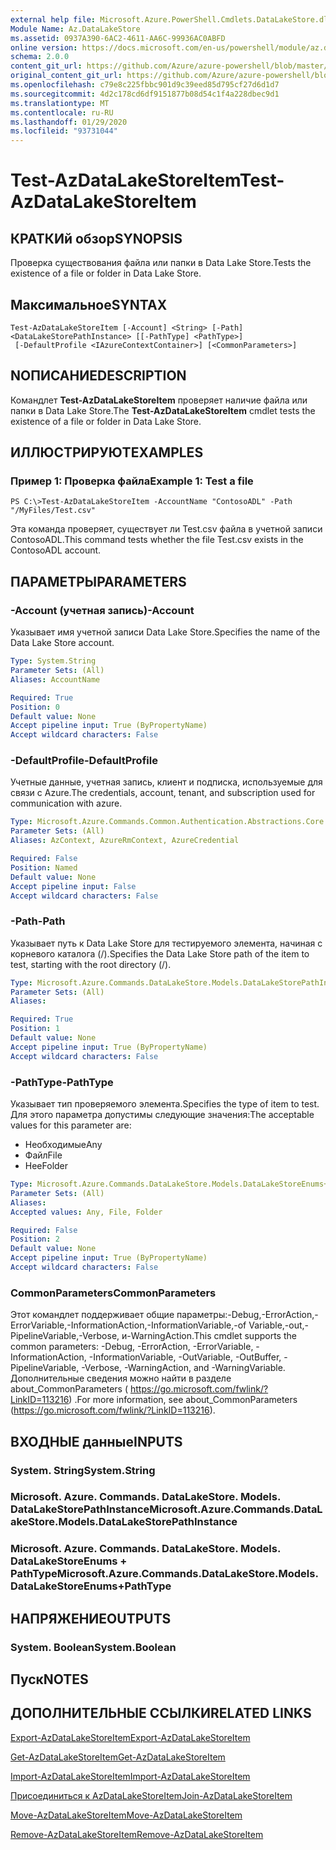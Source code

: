 ```yaml
---
external help file: Microsoft.Azure.PowerShell.Cmdlets.DataLakeStore.dll-Help.xml
Module Name: Az.DataLakeStore
ms.assetid: 0937A390-6AC2-4611-AA6C-99936AC0ABFD
online version: https://docs.microsoft.com/en-us/powershell/module/az.datalakestore/test-azdatalakestoreitem
schema: 2.0.0
content_git_url: https://github.com/Azure/azure-powershell/blob/master/src/DataLakeStore/DataLakeStore/help/Test-AzDataLakeStoreItem.md
original_content_git_url: https://github.com/Azure/azure-powershell/blob/master/src/DataLakeStore/DataLakeStore/help/Test-AzDataLakeStoreItem.md
ms.openlocfilehash: c79e8c225fbbc901d9c39eed85d795cf27d6d1d7
ms.sourcegitcommit: 4d2c178cd6df9151877b08d54c1f4a228dbec9d1
ms.translationtype: MT
ms.contentlocale: ru-RU
ms.lasthandoff: 01/29/2020
ms.locfileid: "93731044"
---
```

# <span data-ttu-id="a74c1-101">Test-AzDataLakeStoreItem</span><span class="sxs-lookup"><span data-stu-id="a74c1-101">Test-AzDataLakeStoreItem</span></span>

## <span data-ttu-id="a74c1-102">КРАТКИй обзор</span><span class="sxs-lookup"><span data-stu-id="a74c1-102">SYNOPSIS</span></span>
<span data-ttu-id="a74c1-103">Проверка существования файла или папки в Data Lake Store.</span><span class="sxs-lookup"><span data-stu-id="a74c1-103">Tests the existence of a file or folder in Data Lake Store.</span></span>

## <span data-ttu-id="a74c1-104">Максимальное</span><span class="sxs-lookup"><span data-stu-id="a74c1-104">SYNTAX</span></span>

```
Test-AzDataLakeStoreItem [-Account] <String> [-Path] <DataLakeStorePathInstance> [[-PathType] <PathType>]
 [-DefaultProfile <IAzureContextContainer>] [<CommonParameters>]
```

## <span data-ttu-id="a74c1-105">NОПИСАНИЕ</span><span class="sxs-lookup"><span data-stu-id="a74c1-105">DESCRIPTION</span></span>
<span data-ttu-id="a74c1-106">Командлет **Test-AzDataLakeStoreItem** проверяет наличие файла или папки в Data Lake Store.</span><span class="sxs-lookup"><span data-stu-id="a74c1-106">The **Test-AzDataLakeStoreItem** cmdlet tests the existence of a file or folder in Data Lake Store.</span></span>

## <span data-ttu-id="a74c1-107">ИЛЛЮСТРИРУЮТ</span><span class="sxs-lookup"><span data-stu-id="a74c1-107">EXAMPLES</span></span>

### <span data-ttu-id="a74c1-108">Пример 1: Проверка файла</span><span class="sxs-lookup"><span data-stu-id="a74c1-108">Example 1: Test a file</span></span>
```
PS C:\>Test-AzDataLakeStoreItem -AccountName "ContosoADL" -Path "/MyFiles/Test.csv"
```

<span data-ttu-id="a74c1-109">Эта команда проверяет, существует ли Test.csv файла в учетной записи ContosoADL.</span><span class="sxs-lookup"><span data-stu-id="a74c1-109">This command tests whether the file Test.csv exists in the ContosoADL account.</span></span>

## <span data-ttu-id="a74c1-110">ПАРАМЕТРЫ</span><span class="sxs-lookup"><span data-stu-id="a74c1-110">PARAMETERS</span></span>

### <span data-ttu-id="a74c1-111">-Account (учетная запись)</span><span class="sxs-lookup"><span data-stu-id="a74c1-111">-Account</span></span>
<span data-ttu-id="a74c1-112">Указывает имя учетной записи Data Lake Store.</span><span class="sxs-lookup"><span data-stu-id="a74c1-112">Specifies the name of the Data Lake Store account.</span></span>

```yaml
Type: System.String
Parameter Sets: (All)
Aliases: AccountName

Required: True
Position: 0
Default value: None
Accept pipeline input: True (ByPropertyName)
Accept wildcard characters: False
```

### <span data-ttu-id="a74c1-113">-DefaultProfile</span><span class="sxs-lookup"><span data-stu-id="a74c1-113">-DefaultProfile</span></span>
<span data-ttu-id="a74c1-114">Учетные данные, учетная запись, клиент и подписка, используемые для связи с Azure.</span><span class="sxs-lookup"><span data-stu-id="a74c1-114">The credentials, account, tenant, and subscription used for communication with azure.</span></span>

```yaml
Type: Microsoft.Azure.Commands.Common.Authentication.Abstractions.Core.IAzureContextContainer
Parameter Sets: (All)
Aliases: AzContext, AzureRmContext, AzureCredential

Required: False
Position: Named
Default value: None
Accept pipeline input: False
Accept wildcard characters: False
```

### <span data-ttu-id="a74c1-115">-Path</span><span class="sxs-lookup"><span data-stu-id="a74c1-115">-Path</span></span>
<span data-ttu-id="a74c1-116">Указывает путь к Data Lake Store для тестируемого элемента, начиная с корневого каталога (/).</span><span class="sxs-lookup"><span data-stu-id="a74c1-116">Specifies the Data Lake Store path of the item to test, starting with the root directory (/).</span></span>

```yaml
Type: Microsoft.Azure.Commands.DataLakeStore.Models.DataLakeStorePathInstance
Parameter Sets: (All)
Aliases:

Required: True
Position: 1
Default value: None
Accept pipeline input: True (ByPropertyName)
Accept wildcard characters: False
```

### <span data-ttu-id="a74c1-117">-PathType</span><span class="sxs-lookup"><span data-stu-id="a74c1-117">-PathType</span></span>
<span data-ttu-id="a74c1-118">Указывает тип проверяемого элемента.</span><span class="sxs-lookup"><span data-stu-id="a74c1-118">Specifies the type of item to test.</span></span>
<span data-ttu-id="a74c1-119">Для этого параметра допустимы следующие значения:</span><span class="sxs-lookup"><span data-stu-id="a74c1-119">The acceptable values for this parameter are:</span></span>
- <span data-ttu-id="a74c1-120">Необходимые</span><span class="sxs-lookup"><span data-stu-id="a74c1-120">Any</span></span> 
- <span data-ttu-id="a74c1-121">Файл</span><span class="sxs-lookup"><span data-stu-id="a74c1-121">File</span></span> 
- <span data-ttu-id="a74c1-122">Нее</span><span class="sxs-lookup"><span data-stu-id="a74c1-122">Folder</span></span>

```yaml
Type: Microsoft.Azure.Commands.DataLakeStore.Models.DataLakeStoreEnums+PathType
Parameter Sets: (All)
Aliases:
Accepted values: Any, File, Folder

Required: False
Position: 2
Default value: None
Accept pipeline input: True (ByPropertyName)
Accept wildcard characters: False
```

### <span data-ttu-id="a74c1-123">CommonParameters</span><span class="sxs-lookup"><span data-stu-id="a74c1-123">CommonParameters</span></span>
<span data-ttu-id="a74c1-124">Этот командлет поддерживает общие параметры:-Debug,-ErrorAction,-ErrorVariable,-InformationAction,-InformationVariable,-of Variable,-out,-PipelineVariable,-Verbose, и-WarningAction.</span><span class="sxs-lookup"><span data-stu-id="a74c1-124">This cmdlet supports the common parameters: -Debug, -ErrorAction, -ErrorVariable, -InformationAction, -InformationVariable, -OutVariable, -OutBuffer, -PipelineVariable, -Verbose, -WarningAction, and -WarningVariable.</span></span> <span data-ttu-id="a74c1-125">Дополнительные сведения можно найти в разделе about_CommonParameters ( https://go.microsoft.com/fwlink/?LinkID=113216) .</span><span class="sxs-lookup"><span data-stu-id="a74c1-125">For more information, see about_CommonParameters (https://go.microsoft.com/fwlink/?LinkID=113216).</span></span>

## <span data-ttu-id="a74c1-126">ВХОДНЫЕ данные</span><span class="sxs-lookup"><span data-stu-id="a74c1-126">INPUTS</span></span>

### <span data-ttu-id="a74c1-127">System. String</span><span class="sxs-lookup"><span data-stu-id="a74c1-127">System.String</span></span>

### <span data-ttu-id="a74c1-128">Microsoft. Azure. Commands. DataLakeStore. Models. DataLakeStorePathInstance</span><span class="sxs-lookup"><span data-stu-id="a74c1-128">Microsoft.Azure.Commands.DataLakeStore.Models.DataLakeStorePathInstance</span></span>

### <span data-ttu-id="a74c1-129">Microsoft. Azure. Commands. DataLakeStore. Models. DataLakeStoreEnums + PathType</span><span class="sxs-lookup"><span data-stu-id="a74c1-129">Microsoft.Azure.Commands.DataLakeStore.Models.DataLakeStoreEnums+PathType</span></span>

## <span data-ttu-id="a74c1-130">НАПРЯЖЕНИЕ</span><span class="sxs-lookup"><span data-stu-id="a74c1-130">OUTPUTS</span></span>

### <span data-ttu-id="a74c1-131">System. Boolean</span><span class="sxs-lookup"><span data-stu-id="a74c1-131">System.Boolean</span></span>

## <span data-ttu-id="a74c1-132">Пуск</span><span class="sxs-lookup"><span data-stu-id="a74c1-132">NOTES</span></span>

## <span data-ttu-id="a74c1-133">ДОПОЛНИТЕЛЬНЫЕ ССЫЛКИ</span><span class="sxs-lookup"><span data-stu-id="a74c1-133">RELATED LINKS</span></span>

[<span data-ttu-id="a74c1-134">Export-AzDataLakeStoreItem</span><span class="sxs-lookup"><span data-stu-id="a74c1-134">Export-AzDataLakeStoreItem</span></span>](./Export-AzDataLakeStoreItem.md)

[<span data-ttu-id="a74c1-135">Get-AzDataLakeStoreItem</span><span class="sxs-lookup"><span data-stu-id="a74c1-135">Get-AzDataLakeStoreItem</span></span>](./Get-AzDataLakeStoreItem.md)

[<span data-ttu-id="a74c1-136">Import-AzDataLakeStoreItem</span><span class="sxs-lookup"><span data-stu-id="a74c1-136">Import-AzDataLakeStoreItem</span></span>](./Import-AzDataLakeStoreItem.md)

[<span data-ttu-id="a74c1-137">Присоединиться к AzDataLakeStoreItem</span><span class="sxs-lookup"><span data-stu-id="a74c1-137">Join-AzDataLakeStoreItem</span></span>](./Join-AzDataLakeStoreItem.md)

[<span data-ttu-id="a74c1-138">Move-AzDataLakeStoreItem</span><span class="sxs-lookup"><span data-stu-id="a74c1-138">Move-AzDataLakeStoreItem</span></span>](./Move-AzDataLakeStoreItem.md)

[<span data-ttu-id="a74c1-139">Remove-AzDataLakeStoreItem</span><span class="sxs-lookup"><span data-stu-id="a74c1-139">Remove-AzDataLakeStoreItem</span></span>](./Remove-AzDataLakeStoreItem.md)


